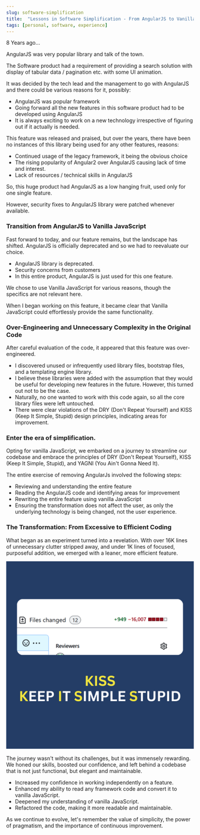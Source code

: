 ```yaml
---
slug: software-simplification
title:  "Lessons in Software Simplification - From AngularJS to Vanilla JS"
tags: [personal, software, experience]
---
```


8 Years ago…

AngularJS was very popular library and talk of the town. 

The Software product had a requirement of providing a search solution with display of tabular data / pagination etc. with some UI animation.

It was decided by the tech lead and the management to go with AngularJS and there could be various reasons for it, possibly:

- AngularJS was popular framework
- Going forward all the new features in this software product had to be developed using AngularJS
- It is always exciting to work on a new technology irrespective of figuring out if it actually is needed.

This feature was released and praised, but over the years, there have been no instances of this library being used for any other features, reasons:

- Continued usage of the legacy framework, it being the obvious choice
- The rising popularity of Angular2 over AngularJS causing lack of time and interest.
- Lack of resources / technical skills in AngularJS

So, this huge product had AngularJS as a low hanging fruit, used only for one single feature.

However, security fixes to AngularJS library were patched whenever available. 

### Transition from AngularJS to Vanilla JavaScript

Fast forward to today, and our feature remains, but the landscape has shifted.  AngularJS is officially deprecated and so we had to reevaluate our choice.

- AngularJS library is deprecated.
- Security concerns from customers
- In this entire product, AngularJS is just used for this one feature.

We chose to use Vanilla JavaScript for various reasons, though the specifics are not relevant here.

When I began working on this feature, it became clear that Vanilla JavaScript could effortlessly provide the same functionality.

### Over-Engineering and Unnecessary Complexity in the Original Code

After careful evaluation of the code, it appeared that this feature was over-engineered.

- I discovered unused or infrequently used library files, bootstrap files, and a templating engine library.
- I believe these libraries were added with the assumption that they would be useful for developing new features in the future. However, this turned out not to be the case.
- Naturally, no one wanted to work with this code again, so all the core library files were left untouched.
- There were clear violations of the DRY (Don't Repeat Yourself) and KISS (Keep It Simple, Stupid) design principles, indicating areas for improvement.

### Enter the era of simplification.

Opting for vanilla JavaScript, we embarked on a journey to streamline our codebase and embrace the principles of DRY (Don't Repeat Yourself), KISS (Keep It Simple, Stupid), and YAGNI (You Ain't Gonna Need It).

The entire exercise of removing AngularJs involved the following steps:

- Reviewing and understanding the entire feature
- Reading the AngularJS code and identifying areas for improvement
- Rewriting the entire feature using vanilla JavaScript
- Ensuring the transformation does not affect the user, as only the underlying technology is being changed, not the user experience.

### The Transformation: From Excessive to Efficient Coding

What began as an experiment turned into a revelation. With over 16K lines of unnecessary clutter stripped away, and under 1K lines of focused, purposeful addition, we emerged with a leaner, more efficient feature.

![Simplification](./assets/images/KISS.png)

The journey wasn't without its challenges, but it was immensely rewarding. We honed our skills, boosted our confidence, and left behind a codebase that is not just functional, but elegant and maintainable.

- Increased my confidence in working independently on a feature.
- Enhanced my ability to read any framework code and convert it to vanilla JavaScript.
- Deepened my understanding of vanilla JavaScript.
- Refactored the code, making it more readable and maintainable.

As we continue to evolve, let's remember the value of simplicity, the power of pragmatism, and the importance of continuous improvement.